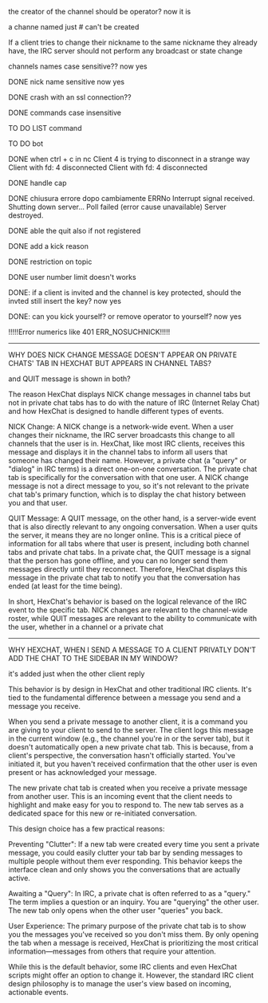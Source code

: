 the creator of the channel should be operator? now it is

a channe named just # can't be created

If a client tries to change their nickname to the same nickname they already have, the IRC server should not perform any broadcast or state change

channels names case sensitive?? now yes

DONE nick name sensitive now yes

DONE crash with an ssl connection??

DONE commands case insensitive

TO DO LIST command

TO DO bot

DONE when ctrl + c in nc
Client 4 is trying to disconnect in a strange way
Client with fd: 4 disconnected
Client with fd: 4 disconnected

DONE handle cap

DONE chiusura errore dopo cambiamente ERRNo
Interrupt signal received. Shutting down server...
Poll failed (error cause unavailable)
Server destroyed.

DONE able the quit also if not registered

DONE add a kick reason

DONE restriction on topic

DONE user number limit doesn't works

DONE: if a client is invited and the channel is key protected, should the invted still insert the key? now yes

DONE: can you kick yourself? or remove operator to yourself? now yes

!!!!!Error numerics like 401 ERR_NOSUCHNICK!!!!!

-----------------------------------------------------------------------------------------------------------
WHY DOES NICK CHANGE MESSAGE DOESN'T APPEAR ON PRIVATE CHATS' TAB IN HEXCHAT BUT APPEARS IN CHANNEL TABS?

and QUIT message is shown in both?


The reason HexChat displays NICK change messages in channel tabs but not in private chat tabs has to do with the nature of IRC (Internet Relay Chat) and how HexChat is designed to handle different types of events.

NICK Change: A NICK change is a network-wide event. When a user changes their nickname, the IRC server broadcasts this change to all channels that the user is in. HexChat, like most IRC clients, receives this message and displays it in the channel tabs to inform all users that someone has changed their name. However, a private chat (a "query" or "dialog" in IRC terms) is a direct one-on-one conversation. The private chat tab is specifically for the conversation with that one user. A NICK change message is not a direct message to you, so it's not relevant to the private chat tab's primary function, which is to display the chat history between you and that user.

QUIT Message: A QUIT message, on the other hand, is a server-wide event that is also directly relevant to any ongoing conversation. When a user quits the server, it means they are no longer online. This is a critical piece of information for all tabs where that user is present, including both channel tabs and private chat tabs. In a private chat, the QUIT message is a signal that the person has gone offline, and you can no longer send them messages directly until they reconnect. Therefore, HexChat displays this message in the private chat tab to notify you that the conversation has ended (at least for the time being).

In short, HexChat's behavior is based on the logical relevance of the IRC event to the specific tab. NICK changes are relevant to the channel-wide roster, while QUIT messages are relevant to the ability to communicate with the user, whether in a channel or a private chat

-----------------------------------------------------------------------------------------------------------
WHY HEXCHAT, WHEN I SEND A MESSAGE TO A CLIENT PRIVATLY DON'T ADD THE CHAT TO THE SIDEBAR IN MY WINDOW?

it's added just when the other client reply


This behavior is by design in HexChat and other traditional IRC clients. It's tied to the fundamental difference between a message you send and a message you receive.

When you send a private message to another client, it is a command you are giving to your client to send to the server. The client logs this message in the current window (e.g., the channel you're in or the server tab), but it doesn't automatically open a new private chat tab. This is because, from a client's perspective, the conversation hasn't officially started. You've initiated it, but you haven't received confirmation that the other user is even present or has acknowledged your message.

The new private chat tab is created when you receive a private message from another user. This is an incoming event that the client needs to highlight and make easy for you to respond to. The new tab serves as a dedicated space for this new or re-initiated conversation.

This design choice has a few practical reasons:

Preventing "Clutter": If a new tab were created every time you sent a private message, you could easily clutter your tab bar by sending messages to multiple people without them ever responding. This behavior keeps the interface clean and only shows you the conversations that are actually active.

Awaiting a "Query": In IRC, a private chat is often referred to as a "query." The term implies a question or an inquiry. You are "querying" the other user. The new tab only opens when the other user "queries" you back.

User Experience: The primary purpose of the private chat tab is to show you the messages you've received so you don't miss them. By only opening the tab when a message is received, HexChat is prioritizing the most critical information—messages from others that require your attention.

While this is the default behavior, some IRC clients and even HexChat scripts might offer an option to change it. However, the standard IRC client design philosophy is to manage the user's view based on incoming, actionable events.